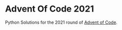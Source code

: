 # Advent Of Code 2021
Python Solutions for the 2021 round of [Advent of Code](https://adventofcode.com/2021).